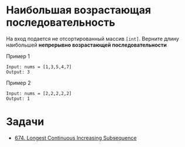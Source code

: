 # Наибольшая возрастающая последовательность

На вход подается не отсортированный массив `[int]`. Верните длину наибольшей **непрерывно возрастающей последовательности**



Пример 1
```shell
Input: nums = [1,3,5,4,7]
Output: 3
```

Пример 2
```shell
Input: nums = [2,2,2,2,2]
Output: 1
```

# Задачи
- [674. Longest Continuous Increasing Subsequence](https://leetcode.com/problems/longest-continuous-increasing-subsequence/description/)
